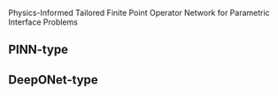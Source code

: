 Physics-Informed Tailored Finite Point Operator Network for Parametric Interface Problems

## PINN-type

## DeepONet-type
